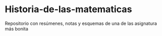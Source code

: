 # Historia-de-las-matematicas
Repositorio con resúmenes, notas y esquemas de una de las asignatura más bonita 
